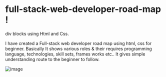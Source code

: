 # full-stack-web-developer-road-map !

div blocks using Html and Css.

I have created a Full-stack web developer road map using html, css for beginner.
Basically It shows various roles & their requires programming language, technologies, skill sets, frames works etc..
It gives simple understanding route to the beginner to follow. 

![image](https://user-images.githubusercontent.com/126344231/228320281-007cb645-4d53-4ccd-b3ac-94b93f804fbc.png)

